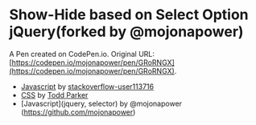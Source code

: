 # Show-Hide based on Select Option jQuery(forked by @mojonapower)

A Pen created on CodePen.io. Original URL: [https://codepen.io/mojonapower/pen/GRoRNGX](https://codepen.io/mojonapower/pen/GRoRNGX).

* [Javascript](http://jsfiddle.net/FvMYz/) 
  by [stackoverflow-user113716](http://stackoverflow.com/users/113716/user113716)
* [CSS](https://gist.github.com/toddparker/32fc9647ecc56ef2b38a) by
[Todd Parker](https://twitter.com/toddmparker)
* [Javascript](jquery, selector) 
  by @mojonapower (https://github.com/mojonapower)


